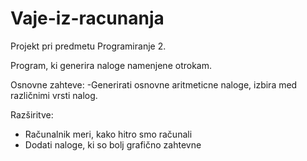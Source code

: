 # Vaje-iz-racunanja
Projekt pri predmetu Programiranje 2.

Program, ki generira naloge namenjene otrokam.

Osnovne zahteve:
-Generirati osnovne aritmeticne naloge, izbira med različnimi vrsti nalog.

Razširitve:
- Računalnik meri, kako hitro smo računali
- Dodati naloge, ki so bolj grafično zahtevne
